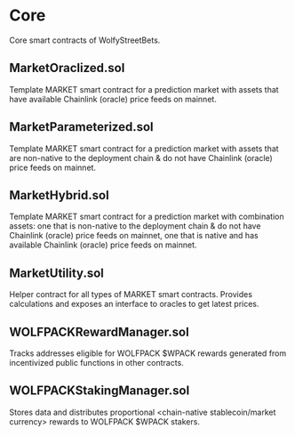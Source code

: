 # Core
Core smart contracts of WolfyStreetBets.

## MarketOraclized.sol
Template MARKET smart contract for a prediction market with assets that have available Chainlink (oracle) price feeds on mainnet. 

## MarketParameterized.sol
Template MARKET smart contract for a prediction market with assets that are non-native to the deployment chain & do not have Chainlink (oracle) price feeds on mainnet.

## MarketHybrid.sol
Template MARKET smart contract for a prediction market with combination assets: one that is non-native to the deployment chain & do not have Chainlink (oracle) price feeds on mainnet, one that is native and has available Chainlink (oracle) price feeds on mainnet.

## MarketUtility.sol
Helper contract for all types of MARKET smart contracts. Provides calculations and exposes an interface to oracles to get latest prices.

## WOLFPACKRewardManager.sol
Tracks addresses eligible for WOLFPACK $WPACK rewards generated from incentivized public functions in other contracts. 

## WOLFPACKStakingManager.sol
Stores data and distributes proportional <chain-native stablecoin/market currency> rewards to WOLFPACK $WPACK stakers.
